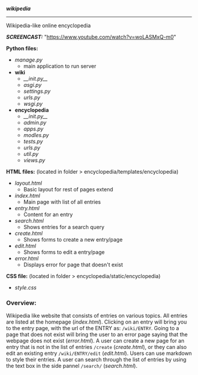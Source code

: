 ***wikipedia***

---

 Wikipedia-like online encyclopedia

***SCREENCAST:*** "https://www.youtube.com/watch?v=woLASMxQ-m0"

**Python files:**
  * _manage.py_
    - main application to run server 
  * **wiki**
    - _\_\_init.py\_\__
    - _asgi.py_
    - _settings.py_
    - _urls.py_
    - _wsgi.py_
   * **encyclopedia**
     - _\_\_init.py\_\__
     - _admin.py_
     - _apps.py_
     - _modles.py_
     - _tests.py_
     - _urls.py_
     - _util.py_
     - _views.py_

**HTML files:** (located in folder > encyclopedia/templates/encyclopedia)
  * _layout.html_
    - Basic layout for rest of pages extend
  * _index.html_
    - Main page with list of all entries 
  * _entry.html_
    - Content for an entry
  * _search.html_
    - Shows entries for a search query
  * _create.html_
    - Shows forms to create a new entry/page
  * _edit.html_
    - Shows forms to edit a entry/page
  * _error.html_
    - Displays error for page that doesn't exist

**CSS file:** (located in folder > encyclopedia/static/encyclopedia)
  * _style.css_


### Overview:
Wikipedia like website that consists of entries on various topics. All entries are listed at the homepage (_index.html_). Clicking on an entry will bring you to the entry page, with the url of the ENTRY as: `/wiki/ENTRY`. Going to a page that does not exist will bring the user to an error page saying that the webpage does not exist (_error.html_). A user can create a new page for an entry that is not in the list of entries `/create` (_create.html_), or they can also edit an existing entry `/wiki/ENTRY/edit` (_edit.html_). Users can use markdown to style their entries. A user can search through the list of entries by using the text box in the side pannel `/search/` (_search.html_). 
